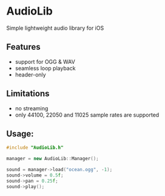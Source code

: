 # AudioLib
Simple lightweight audio library for iOS

## Features
* support for OGG & WAV
* seamless loop playback
* header-only

## Limitations
* no streaming
* only 44100, 22050 and 11025 sample rates are supported


## Usage:

```c++
#include "AudioLib.h"

manager = new AudioLib::Manager();

sound = manager->load("ocean.ogg", -1);
sound->volume = 0.5f;
sound->pan = 0.25f;
sound->play();
```
